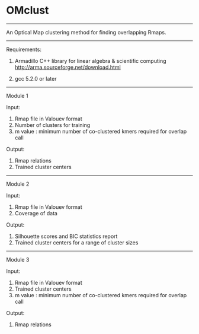 # OMclust

------------------------------------------------------------------------------------------------------------

An Optical Map clustering method for finding overlapping Rmaps.

------------------------------------------------------------------------------------------------------------

Requirements:

1. Armadillo C++ library for linear algebra & scientific computing
   http://arma.sourceforge.net/download.html  
  
2. gcc 5.2.0 or later

-------------------------------------------------------------------------------------------------------------

Module 1

Input:

1. Rmap file in Valouev format
2. Number of clusters for training
3. m value :  minimum number of co-clustered kmers required for overlap call

Output:

1. Rmap relations
2. Trained cluster centers

------------------------------------------------------------------------------------------------------------

Module 2

Input:

1. Rmap file in Valouev format
2. Coverage of data

Output:

1. Silhouette scores and BIC statistics report
2. Trained cluster centers for a range of cluster sizes

------------------------------------------------------------------------------------------------------------

Module 3

Input:

1. Rmap file in Valouev format
2. Trained cluster centers
3. m value :  minimum number of co-clustered kmers required for overlap call

Output:

1. Rmap relations

